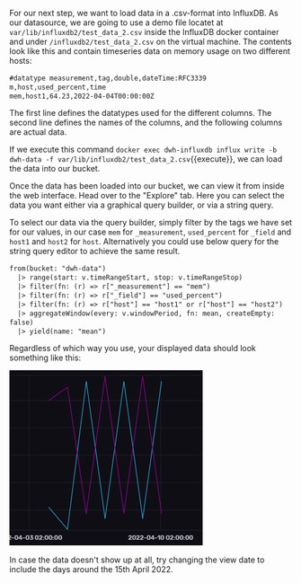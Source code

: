 For our next step, we want to load data in a .csv-format into InfluxDB. As our datasource, we are going to use a demo file locatet at `var/lib/influxdb2/test_data_2.csv` inside the InfluxDB docker container and under `/influxdb2/test_data_2.csv` on the virtual machine. The contents look like this and contain timeseries data on memory usage on two different hosts:

    #datatype measurement,tag,double,dateTime:RFC3339
    m,host,used_percent,time
    mem,host1,64.23,2022-04-04T00:00:00Z

The first line defines the datatypes used for the different columns. The second line defines the names of the columns, and the following columns are actual data.


If we execute this command ```docker exec dwh-influxdb influx write -b dwh-data -f var/lib/influxdb2/test_data_2.csv```{{execute}}, we can load the data into our bucket.

Once the data has been loaded into our bucket, we can view it from inside the web interface. Head over to the "Explore" tab. Here you can select the data you want either via a graphical query builder, or via a string query.

To select our data via the query builder, simply filter by the tags we have set for our values, in our case `mem` for `_measurement`, `used_percent` for `_field` and `host1` and `host2` for `host`. Alternatively you could use below query for the string query editor to achieve the same result.

    from(bucket: "dwh-data")
      |> range(start: v.timeRangeStart, stop: v.timeRangeStop)
      |> filter(fn: (r) => r["_measurement"] == "mem")
      |> filter(fn: (r) => r["_field"] == "used_percent")
      |> filter(fn: (r) => r["host"] == "host1" or r["host"] == "host2")
      |> aggregateWindow(every: v.windowPeriod, fn: mean, createEmpty: false)
      |> yield(name: "mean")

Regardless of which way you use, your displayed data should look something like this:

![Katacoda Logo](./assets/data-showcase.png)

In case the data doesn't show up at all, try changing the view date to include the days around the 15th April 2022.


